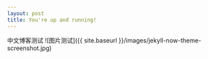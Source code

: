 ```yaml
---
layout: post
title: You're up and running!
---
```



中文博客测试
![图片测试]({{ site.baseurl }}/images/jekyll-now-theme-screenshot.jpg)